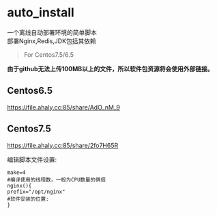 # auto_install  
一个离线自动部署环境的简单脚本  
部署Nginx,Redis,JDK包括其依赖  

> For Centos7.5/6.5  

**由于github无法上传100MB以上的文件，所以软件包资源将会使用外部链接。**
## Centos6.5
https://file.ahaly.cc:85/share/AdO_nM_9

## Centos7.5
https://file.ahaly.cc:85/share/2fo7H65R

编辑脚本文件设置:
```
make=4
#编译使用的线程数，一般为CPU数量的俩倍
nginx(){
prefix="/opt/nginx"
#软件安装的位置:
}
